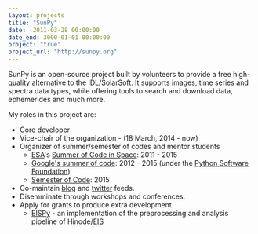 ```yaml
---
layout: projects
title: "SunPy"
date:  2011-03-28 00:00:00
date_end: 3000-01-01 00:00:00
project: "true"
project_url: "http://sunpy.org"
---
```


SunPy is an open-source project built by volunteers to provide a free high-quality alternative to the IDL/[SolarSoft][solarsoft].
It supports images, time series and spectra data types, while offering tools to search and download data, ephemerides and much more.

My roles in this project are:

- Core developer
- Vice-chair of the organization - (18 March, 2014 - now)
- Organizer of summer/semester of codes and mentor students
  - [ESA][esa]'s [Summer of Code in Space][SOCIS]: 2011 - 2015
  - [Google's summer of code][GSOC]: 2012 - 2015 (under the [Python Software Foundation][psf])
  - [Semester of Code][vals]: 2015
- Co-maintain [blog][sunpyblog] and [twitter][sunpytwitter] feeds.
- Disemminate through workshops and conferences.
- Apply for grants to produce extra development
  - [EISPy][eispy] - an implementation of the preprocessing and analysis pipeline of Hinode/[EIS][EIS]

[solarsoft]: http://www.lmsal.com/solarsoft/
[esa]: http://www.esa.int/
[SOCIS]: http://sophia.estec.esa.int/socis/
[GSOC]: https://www.google-melange.com/
[psf]: https://www.python.org/psf/
[vals]: http://semesterofcode.com/
[sunpyblog]: http://sunpy.org/blog
[sunpytwitter]: https://twitter.com/sunpyproject
[eispy]: https://github.com/MSSLSolar/EISpy
[EIS]: http://solarb.mssl.ucl.ac.uk/